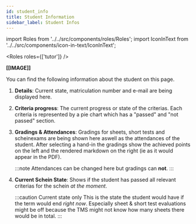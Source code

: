 ```yaml
---
id: student_info
title: Student Information
sidebar_label: Student Infos
---
```


import Roles from '../../src/components/roles/Roles';
import IconInText from '../../src/components/icon-in-text/IconInText';

<Roles roles={['tutor']} />

<!-- TODO: IMAGE -->

**[[IMAGE]]**

You can find the following information about the student on this page.

1. **Details**: Current state, matriculation number and e-mail are being displayed here.

1. **Criteria progress**: The current progress or state of the criterias. Each criteria is represented by a pie chart which has a "passed" and "not passed" section.

1. **Gradings & Attendances**: Gradings for sheets, short tests and scheinexams are being shown here aswell as the attendances of the student. After selecting a hand-in the gradings show the achieved points on the left and the rendered markdown on the right (ie as it would appear in the PDF).

   :::note
   Attendances can be changed here but gradings can **not**.
   :::

1. **Current Schein State**: Shows if the student has passed all relevant criterias for the schein _at the moment_.

   :::caution Current state only
   This is the state the student would have if the term would end _right now_. Especially sheet & short test evaluations might be off because the TMS might not know how many sheets there would be in total.
   :::
